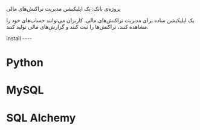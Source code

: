 پروژه‌ی بانک: یک اپلیکیشن مدیریت تراکنش‌های مالی

یک اپلیکیشن ساده برای مدیریت تراکنش‌های مالی. کاربران می‌توانند حساب‌های خود را مشاهده کنند، تراکنش‌ها را ثبت کنند و گزارش‌های مالی تولید کنند.


install ----    

# Python

# MySQL

# SQL Alchemy


